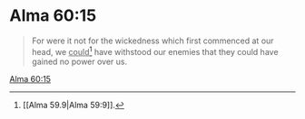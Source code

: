 # Alma 60:15

> For were it not for the wickedness which first commenced at our head, we <u>could</u>[^a] have withstood our enemies that they could have gained no power over us.

[Alma 60:15](https://www.churchofjesuschrist.org/study/scriptures/bofm/alma/60?lang=eng&id=p15#p15)


[^a]: [[Alma 59.9|Alma 59:9]].  

